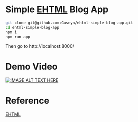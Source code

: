 # Simple [EHTML](https://github.com/Guseyn/EHTML) Blog App

```bash
git clone git@github.com:Guseyn/ehtml-simple-blog-app.git
cd ehtml-simple-blog-app
npm i
npm run app
```

Then go to http://localhost:8000/

# Demo Video

[![IMAGE ALT TEXT HERE](https://img.youtube.com/vi/dzrW3D_yIrc/0.jpg)](https://www.youtube.com/watch?v=dzrW3D_yIrc)

# Reference

[EHTML](https://github.com/Guseyn/EHTML)
